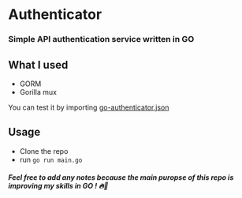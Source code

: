 # Authenticator 

 ### Simple API authentication service written in GO


## What I used

- GORM
- Gorilla mux

You can test it by importing  [go-authenticator.json](https://github.com/ahmetsabri/go-services/blob/main/authenticator/Go-authenticator.json)

## Usage
 - Clone the repo
 - run `go run main.go` 
 
##### Feel free to add any notes because the main puropse of this repo is improving my skills in GO ! 🔥🚀
